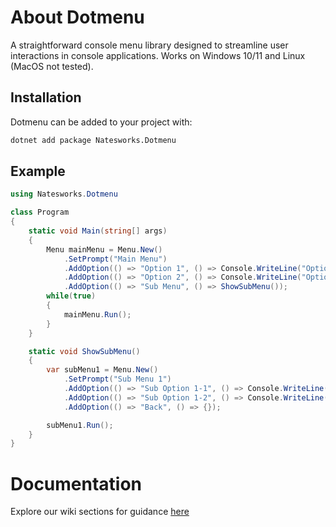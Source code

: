 # About Dotmenu
A straightforward console menu library designed to streamline user interactions in console applications.
Works on Windows 10/11 and Linux (MacOS not tested).

## Installation
Dotmenu can be added to your project with:

```bash
dotnet add package Natesworks.Dotmenu
```

## Example

```cs
using Natesworks.Dotmenu

class Program
{
    static void Main(string[] args)
    {
        Menu mainMenu = Menu.New()
            .SetPrompt("Main Menu")
            .AddOption(() => "Option 1", () => Console.WriteLine("Option 1 selected"))
            .AddOption(() => "Option 2", () => Console.WriteLine("Option 2 selected"))
            .AddOption(() => "Sub Menu", () => ShowSubMenu());
        while(true)
        {
            mainMenu.Run();
        }
    }

    static void ShowSubMenu()
    {
        var subMenu1 = Menu.New()
            .SetPrompt("Sub Menu 1")
            .AddOption(() => "Sub Option 1-1", () => Console.WriteLine("Sub Option 1-1 selected"))
            .AddOption(() => "Sub Option 1-2", () => Console.WriteLine("Sub Option 1-2 selected"))
            .AddOption(() => "Back", () => {});

        subMenu1.Run();
    }
}
```

# Documentation

Explore our wiki sections for guidance [here](https://github.com/dotmenu/dotmenu/wiki)

